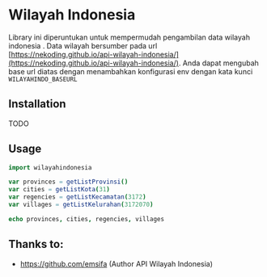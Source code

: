 # Wilayah Indonesia

Library ini diperuntukan untuk mempermudah pengambilan data wilayah indonesia . Data wilayah bersumber pada url [https://nekoding.github.io/api-wilayah-indonesia/](https://nekoding.github.io/api-wilayah-indonesia/). Anda dapat mengubah base url diatas dengan menambahkan konfigurasi env dengan kata kunci `WILAYAHINDO_BASEURL`

## Installation

TODO

## Usage

```nim
import wilayahindonesia

var provinces = getListProvinsi()
var cities = getListKota(31)
var regencies = getListKecamatan(3172)
var villages = getListKelurahan(3172070)

echo provinces, cities, regencies, villages
```

## Thanks to:

- https://github.com/emsifa (Author API Wilayah Indonesia)
